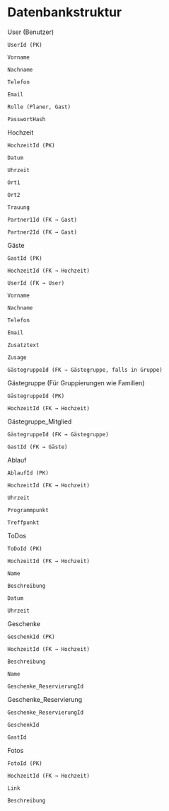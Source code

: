 # Datenbankstruktur

User (Benutzer)

    UserId (PK)

    Vorname

    Nachname

    Telefon

    Email

    Rolle (Planer, Gast)

    PasswortHash

Hochzeit

    HochzeitId (PK)

    Datum

    Uhrzeit

    Ort1

    Ort2

    Trauung 

    Partner1Id (FK → Gast)

    Partner2Id (FK → Gast)

Gäste

    GastId (PK)

    HochzeitId (FK → Hochzeit)

    UserId (FK → User)

    Vorname

    Nachname

    Telefon

    Email

    Zusatztext 

    Zusage 

    GästegruppeId (FK → Gästegruppe, falls in Gruppe)

Gästegruppe (Für Gruppierungen wie Familien)

    GästegruppeId (PK)

    HochzeitId (FK → Hochzeit)

Gästegruppe_Mitglied

    GästegruppeId (FK → Gästegruppe)
    
    GastId (FK → Gäste)

Ablauf

    AblaufId (PK)

    HochzeitId (FK → Hochzeit)

    Uhrzeit

    Programmpunkt   

    Treffpunkt

ToDos

    ToDoId (PK)

    HochzeitId (FK → Hochzeit)

    Name

    Beschreibung

    Datum

    Uhrzeit

Geschenke

    GeschenkId (PK)

    HochzeitId (FK → Hochzeit)

    Beschreibung

    Name

    Geschenke_ReservierungId

Geschenke_Reservierung

    Geschenke_ReservierungId

    GeschenkId

    GastId

Fotos

    FotoId (PK)

    HochzeitId (FK → Hochzeit)

    Link

    Beschreibung